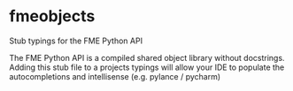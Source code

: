 # fmeobjects
Stub typings for the FME Python API

The FME Python API is a compiled shared object library without docstrings. Adding this stub file to a projects typings will allow your IDE to populate the autocompletions and intellisense (e.g. pylance / pycharm)
